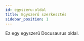 ```yaml
---
id: egyszeru-oldal
title: Egyszerű szerkesztés
sidebar_position: 1
---
```


Ez egy egyszerű Docusaurus oldal.


